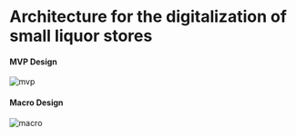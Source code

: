 # Architecture for the digitalization of small liquor stores
<h4>MVP Design</h4>

![mvp](https://github.com/jeffdev7/mba-project/assets/73981595/e38fbfe6-9c83-405c-91b2-2289f6599dd0)

<h4>Macro Design</h4>

![macro](https://github.com/jeffdev7/mba-project/assets/73981595/8784506e-c04f-4820-bd29-58fe8ca3d399)
